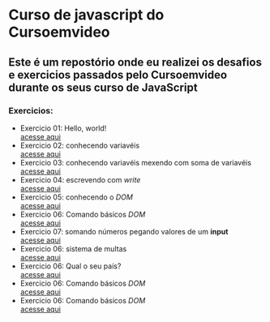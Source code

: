 <h1>Curso de javascript do Cursoemvideo</h1>
<h2>Este é um repostório onde eu realizei os desafios e exercicios passados pelo Cursoemvideo durante os seus curso de JavaScript</h2>

<h3>Exercicios:</h3>

<ul>
  <li>
   Exercicio 01: Hello, world!<br> 
   <a href="exercicios/aula04/ex001.html">acesse aqui</a>
  </li>

  <li>
   Exercicio 02: conhecendo variavéis<br>
   <a href="exercicios/aula06/ex002.html">acesse aqui</a>
  </li>
  
  <li>
   Exercicio 03: conhecendo variavéis mexendo com soma de variavéis<br>
   <a href="exercicios/aula06/ex003.html">acesse aqui</a>
  </li>
  
  <li>
   Exercicio 04:  escrevendo com <em>write</em><br>
   <a href="exercicios/aula06/ex004.html">acesse aqui</a>
  </li>
  
  <li>
   Exercicio 05: conhecendo o <em>DOM</em><br>
   <a href="exercicios/aula09/ex005.html">acesse aqui</a>
  </li>
  
  <li>
   Exercicio 06: Comando básicos <em>DOM</em><br>
   <a href="exercicios/aula10/ex006.html">acesse aqui</a>
  </li>
  
  <li>
   Exercicio 07: somando números pegando valores de um <strong>input</strong><br>
   <a href="exercicios/aula10/ex007.html">acesse aqui</a>
  </li>
   
  <li>
   Exercicio 06: sistema de multas<br>
   <a href="exercicios/aula11/ex010.html">acesse aqui</a>
  </li>
  
  <li>
   Exercicio 06: Qual o seu país?<br>
   <a href="exercicios/aula011/ex011.html">acesse aqui</a>
  </li>
  
  <li>
   Exercicio 06: Comando básicos <em>DOM</em><br>
   <a href="exercicios/aula06/ex002.html">acesse aqui</a>
  </li>
  
  <li>
   Exercicio 06: Comando básicos <em>DOM</em><br>
   <a href="exercicios/aula06/ex002.html">acesse aqui</a>
  </li>
</ul>
